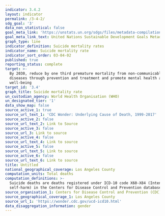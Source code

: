 ```yaml
---
indicator: 3.4.2
layout: indicator
permalink: /3-4-2/
sdg_goal: '3'
data_non_statistical: false
goal_meta_link: 'https://unstats.un.org/sdgs/files/metadata-compilation/Metadata-Goal-3.pdf'
goal_meta_link_text: United Nations Sustainable Development Goals Metadata (PDF 65.1 KB)
graph_type: line
indicator_definition: Suicide mortality rates
indicator_name: Suicide mortality rate
indicator_sort_order: 03-04-02
published: true
reporting_status: complete
target: >-
  By 2030, reduce by one third premature mortality from non-communicable
  diseases through prevention and treatment and promote mental health and
  well-being
target_id: '3.4'
graph_title: Suicide mortality rate
un_custodian_agency: World Health Organisation (WHO)
un_designated_tier: '1'
data_show_map: false
source_active_1: true
source_url_text_1: 'CDC Wonder: Underlying Cause of Death, 1999-2017'
source_active_2: false
source_url_text_2: Link to Source
source_active_3: false
source_url_3: Link to source
source_active_4: false
source_url_text_4: Link to source
source_active_5: false
source_url_text_5: Link to source
source_active_6: false
source_url_text_6: Link to source
title: Untitled
national_geographical_coverage: Los Angeles County
computation_units: Total deaths
computation_definitions: >-
  Suicide deaths are deaths registered under ICD-10 code X60-X84 (Intentional
  self-harm) in the Centers for Disease Control and Prevention database.
source_organisation_1: Centers for Disease Control and Prevention (CDC)
source_geographical_coverage_1: Los Angeles County
source_url_1: 'https://wonder.cdc.gov/ucd-icd10.html'
data_disaggregation_information: gender
---
```

